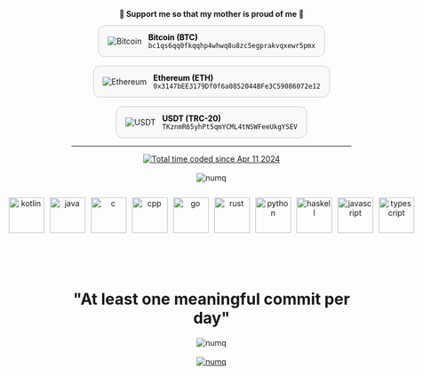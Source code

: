 <div align="center">
  <strong>🌟 Support me so that my mother is proud of me 🌟</strong>
</div>

<div align="center" style="display: flex; justify-content: center; gap: 16px; flex-wrap: wrap; margin-top: 12px;">

  <!-- Bitcoin -->
  <div style="display: flex; align-items: center; gap: 12px; padding: 12px 16px; border-radius: 12px; background-color: #f9f9f9; border: 1px solid #ccc;">
    <img src="https://raw.githubusercontent.com/ErikThiart/cryptocurrency-icons/master/32/bitcoin.png" alt="Bitcoin"/>
    <div style="text-align: left; color: #000;">
      <strong>Bitcoin (BTC)</strong><br/>
      <code style="color: #111;">bc1qs6qq0fkqqhp4whwq8u8zc5egprakvqxewr5pmx</code>
    </div>
  </div>

  <!-- Ethereum -->
  <div style="display: flex; align-items: center; gap: 12px; padding: 12px 16px; border-radius: 12px; background-color: #f9f9f9; border: 1px solid #ccc;">
    <img src="https://raw.githubusercontent.com/ErikThiart/cryptocurrency-icons/master/32/ethereum.png" alt="Ethereum"/>
    <div style="text-align: left; color: #000;">
      <strong>Ethereum (ETH)</strong><br/>
      <code style="color: #111;">0x3147bEE3179Df0f6a0852044BFe3C59086072e12</code>
    </div>
  </div>

  <!-- USDT -->
  <div style="display: flex; align-items: center; gap: 12px; padding: 12px 16px; border-radius: 12px; background-color: #f9f9f9; border: 1px solid #ccc;">
    <img src="https://raw.githubusercontent.com/ErikThiart/cryptocurrency-icons/master/32/tether.png" alt="USDT"/>
    <div style="text-align: left; color: #000;">
      <strong>USDT (TRC-20)</strong><br/>
      <code style="color: #111;">TKznmR65yhPt5qmYCML4tNSWFeeUkgYSEV</code>
    </div>
  </div>

</div>

---

<div align="center"><a href="https://wakatime.com/@018ecee5-57ac-4d53-9e8a-a02bf99c734f"><img src="https://wakatime.com/badge/user/018ecee5-57ac-4d53-9e8a-a02bf99c734f.svg" alt="Total time coded since Apr 11 2024" /></a></div>

<br/>

<div align="center"><img src="https://github-readme-stats.vercel.app/api/top-langs?username=numq&show_icons=true&locale=en&layout=compact" alt="numq"/></div>

<br/>

<div align="center" style="display: flex; justify-content: center; gap: 10px; padding: 10px; height: 100px;">
    <img src="https://cdn.jsdelivr.net/gh/devicons/devicon@latest/icons/kotlin/kotlin-original.svg" alt="kotlin" width="64px"/>
    <img src="https://cdn.jsdelivr.net/gh/devicons/devicon@latest/icons/java/java-original.svg" alt="java" width="64px"/>
    <img src="https://cdn.jsdelivr.net/gh/devicons/devicon@latest/icons/c/c-original.svg" alt="c" width="64px"/>
    <img src="https://cdn.jsdelivr.net/gh/devicons/devicon@latest/icons/cplusplus/cplusplus-original.svg" alt="cpp" width="64px"/>
    <img src="https://cdn.jsdelivr.net/gh/devicons/devicon@latest/icons/go/go-original-wordmark.svg" alt="go" width="64px"/>
    <img src="https://cdn.jsdelivr.net/gh/devicons/devicon@latest/icons/rust/rust-original.svg" alt="rust" width="64px"/>
    <img src="https://cdn.jsdelivr.net/gh/devicons/devicon@latest/icons/python/python-original.svg" alt="python" width="64px"/>
    <img src="https://cdn.jsdelivr.net/gh/devicons/devicon@latest/icons/haskell/haskell-original.svg" alt="haskell" width="64px"/>
    <img src="https://cdn.jsdelivr.net/gh/devicons/devicon@latest/icons/javascript/javascript-original.svg" alt="javascript" width="64px"/>
    <img src="https://cdn.jsdelivr.net/gh/devicons/devicon@latest/icons/typescript/typescript-original.svg" alt="typescript" width="64px"/>
</div>

<br/>

<h1 align="center">"At least one meaningful commit per day"</h1>

<div align="center"><img src="https://github-readme-streak-stats.herokuapp.com/?user=numq&" alt="numq"/></div>

<br/>

<div align="center"><a href="https://www.codewars.com/users/numq/"><img src="https://www.codewars.com/users/numq/badges/large" alt="numq"/></a></div>
